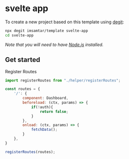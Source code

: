 # svelte app

To create a new project based on this template using [degit](https://github.com/Rich-Harris/degit):

```bash
npx degit imsamtar/template svelte-app
cd svelte-app
```

*Note that you will need to have [Node.js](https://nodejs.org) installed.*


## Get started

Register Routes

```javascript
import registerRoutes from "./helper/registerRoutes";

const routes = {
    '/': {
        component: Dashboard,
        beforeload: (ctx, params) => {
            if(!auth){
                return false;
            }
        },
        onload: (ctx, params) => { 
            fetchData();
        }
    },
}

registerRoutes(routes);
```